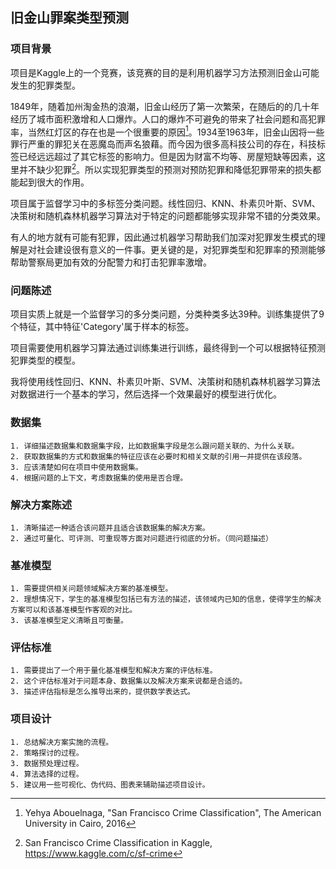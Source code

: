 ## 旧金山罪案类型预测

### 项目背景 
项目是Kaggle上的一个竞赛，该竞赛的目的是利用机器学习方法预测旧金山可能发生的犯罪类型。

1849年，随着加州淘金热的浪潮，旧金山经历了第一次繁荣，在随后的的几十年经历了城市面积激增和人口爆炸。人口的爆炸不可避免的带来了社会问题和高犯罪率，当然红灯区的存在也是一个很重要的原因[^1]。1934至1963年，旧金山因将一些罪行严重的罪犯关在恶魔岛而声名狼藉。而今因为很多高科技公司的存在，科技标签已经远远超过了其它标签的影响力。但是因为财富不均等、房屋短缺等因素，这里并不缺少犯罪[^2]。所以实现犯罪类型的预测对预防犯罪和降低犯罪带来的损失都能起到很大的作用。

[^1]: Yehya Abouelnaga, "San Francisco Crime Classification", The American University in Cairo, 2016
[^2]: San Francisco Crime Classification in Kaggle, https://www.kaggle.com/c/sf-crime

项目属于监督学习中的多标签分类问题。线性回归、KNN、朴素贝叶斯、SVM、决策树和随机森林机器学习算法对于特定的问题都能够实现非常不错的分类效果。

有人的地方就有可能有犯罪，因此通过机器学习帮助我们加深对犯罪发生模式的理解是对社会建设很有意义的一件事。更关键的是，对犯罪类型和犯罪率的预测能够帮助警察局更加有效的分配警力和打击犯罪率激增。

### 问题陈述
项目实质上就是一个监督学习的多分类问题，分类种类多达39种。训练集提供了9个特征，其中特征'Category'属于样本的标签。

项目需要使用机器学习算法通过训练集进行训练，最终得到一个可以根据特征预测犯罪类型的模型。

我将使用线性回归、KNN、朴素贝叶斯、SVM、决策树和随机森林机器学习算法对数据进行一个基本的学习，然后选择一个效果最好的模型进行优化。


### 数据集
```
1. 详细描述数据集和数据集字段，比如数据集字段是怎么跟问题关联的、为什么关联。
2. 获取数据集的方式和数据集的特征应该在必要时和相关文献的引用一并提供在该段落。
3. 应该清楚如何在项目中使用数据集。
4. 根据问题的上下文，考虑数据集的使用是否合理。
```

### 解决方案陈述
```
1. 清晰描述一种适合该问题并且适合该数据集的解决方案。
2. 通过可量化、可评测、可重现等方面对问题进行彻底的分析。（同问题描述）
```

### 基准模型
```
1. 需要提供相关问题领域解决方案的基准模型。
2. 理想情况下，学生的基准模型包括已有方法的描述，该领域内已知的信息，使得学生的解决方案可以和该基准模型作客观的对比。
3. 该基准模型定义清晰且可衡量。
```

### 评估标准
```
1. 需要提出了一个用于量化基准模型和解决方案的评估标准。
2. 这个评估标准对于问题本身、数据集以及解决方案来说都是合适的。
3. 描述评估指标是怎么推导出来的，提供数学表达式。
```

### 项目设计
```
1. 总结解决方案实施的流程。
2. 策略探讨的过程。
3. 数据预处理过程。
4. 算法选择的过程。
5. 建议用一些可视化、伪代码、图表来辅助描述项目设计。
```
